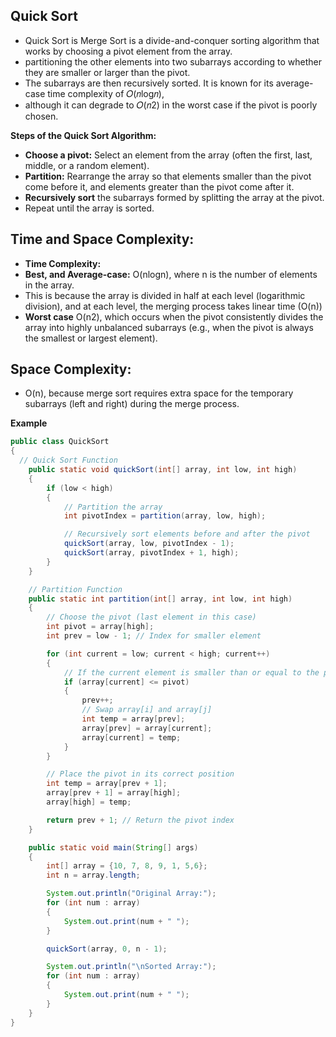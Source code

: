 ## Quick Sort
- Quick Sort is Merge Sort is a divide-and-conquer sorting algorithm that works by choosing a pivot element from the array.
- partitioning the other elements into two subarrays according to whether they are smaller or larger than the pivot.
- The subarrays are then recursively sorted. It is known for its average-case time complexity of 𝑂(𝑛log⁡𝑛),
- although it can degrade to 𝑂(𝑛2) in the worst case if the pivot is poorly chosen.

**Steps of the Quick Sort Algorithm:**
- **Choose a pivot:** Select an element from the array (often the first, last, middle, or a random element).
- **Partition:** Rearrange the array so that elements smaller than the pivot come before it, and elements greater than the pivot come after it.
- **Recursively sort** the subarrays formed by splitting the array at the pivot.
- Repeat until the array is sorted.
  
## Time and Space Complexity:
- **Time Complexity:**
- **Best, and Average-case:** O(nlogn), where n is the number of elements in the array.
- This is because the array is divided in half at each level (logarithmic division), and at each level, the merging process takes linear time (O(n))
- **Worst case** O(n2), which occurs when the pivot consistently divides the array into highly unbalanced subarrays
  (e.g., when the pivot is always the smallest or largest element).
## Space Complexity:
- O(n), because merge sort requires extra space for the temporary subarrays (left and right) during the merge process.
  
**Example**
```java  
public class QuickSort
{
  // Quick Sort Function
    public static void quickSort(int[] array, int low, int high)
    {
        if (low < high)
        {
            // Partition the array
            int pivotIndex = partition(array, low, high);

            // Recursively sort elements before and after the pivot
            quickSort(array, low, pivotIndex - 1);
            quickSort(array, pivotIndex + 1, high);
        }
    }

    // Partition Function
    public static int partition(int[] array, int low, int high)
    {
        // Choose the pivot (last element in this case)
        int pivot = array[high];
        int prev = low - 1; // Index for smaller element

        for (int current = low; current < high; current++)
        {
            // If the current element is smaller than or equal to the pivot
            if (array[current] <= pivot)
            {
                prev++;
                // Swap array[i] and array[j]
                int temp = array[prev];
                array[prev] = array[current];
                array[current] = temp;
            }
        }

        // Place the pivot in its correct position
        int temp = array[prev + 1];
        array[prev + 1] = array[high];
        array[high] = temp;

        return prev + 1; // Return the pivot index
    }

    public static void main(String[] args)
    {
        int[] array = {10, 7, 8, 9, 1, 5,6};
        int n = array.length;

        System.out.println("Original Array:");
        for (int num : array)
        {
            System.out.print(num + " ");
        }

        quickSort(array, 0, n - 1);

        System.out.println("\nSorted Array:");
        for (int num : array)
        {
            System.out.print(num + " ");
        }
    }
}
```
